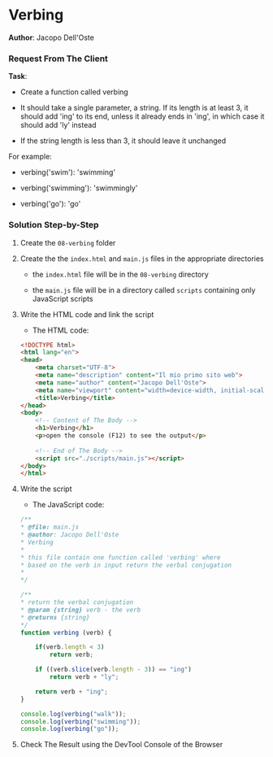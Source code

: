 # Verbing

**Author**: Jacopo Dell'Oste 

### Request From The Client

**Task**: 

- Create a function called verbing

- It should take a single parameter, a string. If its length is at least 3, it should add 'ing' to its end, unless it already ends in 'ing', in which case it should add 'ly' instead

- If the string length is less than 3, it should leave it unchanged

For example: 

  - verbing('swim'): 'swimming'

  - verbing('swimming'): 'swimmingly'

  - verbing('go'): 'go'


### Solution Step-by-Step

1. Create the  `08-verbing` folder

2. Create the the `index.html` and `main.js` files in the appropriate directories

    * the `index.html` file will be in the `08-verbing` directory

    * the `main.js` file will be in a directory called `scripts` containing only JavaScript scripts

3. Write the HTML code and link the script
    
    * The HTML code:

    ```HTML 
    <!DOCTYPE html>
    <html lang="en">
    <head>
        <meta charset="UTF-8">
        <meta name="description" content="Il mio primo sito web">
        <meta name="author" content="Jacopo Dell'Oste">
        <meta name="viewport" content="width=device-width, initial-scale=1.0">
        <title>Verbing</title>
    </head>
    <body>
        <!-- Content of The Body -->
        <h1>Verbing</h1>
        <p>open the console (F12) to see the output</p>
        
        <!-- End of The Body -->
        <script src="./scripts/main.js"></script>
    </body>
    </html>
    ```

4. Write the script  

    * The JavaScript code:

    ```javascript
    /**
    * @file: main.js
    * @author: Jacopo Dell'Oste
    * Verbing 
    *
    * this file contain one function called 'verbing' where 
    * based on the verb in input return the verbal conjugation
    *  
    */

    /**
    * return the verbal conjugation
    * @param {string} verb - the verb 
    * @returns {string}
    */
    function verbing (verb) {

        if(verb.length < 3) 
            return verb;

        if ((verb.slice(verb.length - 3)) == "ing") 
            return verb + "ly";

        return verb + "ing";
    }

    console.log(verbing("walk"));
    console.log(verbing("swimming"));
    console.log(verbing("go"));
    ```

5. Check The Result using the DevTool Console of the Browser
